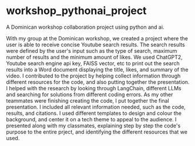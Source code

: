 # workshop_pythonai_project
A Dominican workshop collaboration project using python and ai.

With my group at the Dominican workshop, we created a project where the user is able to receive concise Youtube search results. The search results were defined by the user's input such as the type of search, maximum number of results and the minimum amount of likes. We used ChatGPT2, Youtube search engine api key, FAISS vector, etc to print out the search results into a Word document displaying the title, likes, and summary of the video. I contributed to the project by helping collect information through different resources for the code, and also putting together the presentation. I helped with the research by looking through LangChain, different LLMs and searching for solutions from different coding errors. As my other teammates were finishing creating the code, I put together the final presentation. I included all relevant information needed, such as the code, results, and citations. I used different templates to design and colour the background, and center it on a tech theme to appeal to the audience. I presented along with my classmates, explaining step by step the code's purpose to the entire prject, and identifying the different resources that we used.
